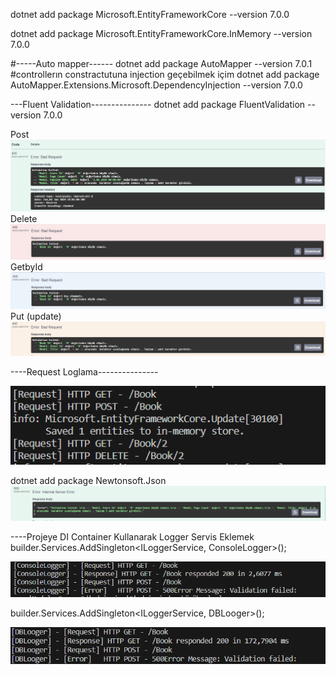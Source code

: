 dotnet add package Microsoft.EntityFrameworkCore --version 7.0.0

 
 dotnet add package Microsoft.EntityFrameworkCore.InMemory --version 7.0.0


#-----Auto mapper------
 dotnet add package AutoMapper --version 7.0.1
 #controllerın constractutuna injection geçebilmek içim
 dotnet add package AutoMapper.Extensions.Microsoft.DependencyInjection --version 7.0.0

 ---Fluent Validation---------------
 dotnet add package FluentValidation --version 7.0.0
 
 Post
 ![Alt text](image.png)
 Delete
 ![Alt text](image-1.png)
 GetbyId
 ![Alt text](image-2.png)
 Put (update)
 ![Alt text](image-3.png)

 ----Request Loglama---------------

 ![Alt text](image-4.png)

 dotnet add package Newtonsoft.Json
![Alt text](image-5.png)


----Projeye DI Container Kullanarak Logger Servis Eklemek
builder.Services.AddSingleton<ILoggerService, ConsoleLogger>();

![Alt text](image-6.png)

builder.Services.AddSingleton<ILoggerService, DBLooger>();

![Alt text](image-7.png)
